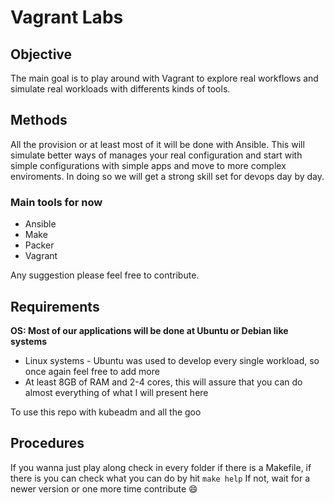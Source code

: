 # Vagrant Labs

## Objective
The main goal is to play around with Vagrant to explore real workflows and 
simulate real workloads with differents kinds of tools.

## Methods
All the provision or at least most of it will be done with Ansible. This will
simulate better ways of manages your real configuration and start with simple
configurations with simple apps and move to more complex enviroments. In doing 
so we will get a strong skill set for devops day by day.

### Main tools for now

* Ansible
* Make
* Packer
* Vagrant

Any suggestion please feel free to contribute. 

## Requirements 

**OS: Most of our applications will be done at Ubuntu or Debian like systems**
* Linux systems - Ubuntu was used to develop every single workload, so once again feel free to add more
* At least 8GB of RAM and 2-4 cores, this will assure that you can do almost everything of what I will present here

To use this repo with kubeadm and all the goo

## Procedures
If you wanna just play along check in every folder if there is a Makefile, if there is you can check what you can do by hit `make help`
If not, wait for a newer version or one more time contribute :smile: